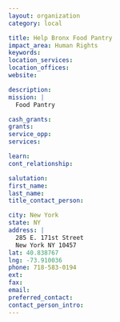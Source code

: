 ```yaml
---
layout: organization
category: local

title: Help Bronx Food Pantry
impact_area: Human Rights
keywords: 
location_services: 
location_offices: 
website: 

description: 
mission: |
  Food Pantry

cash_grants: 
grants: 
service_opp: 
services: 

learn: 
cont_relationship: 

salutation: 
first_name: 
last_name: 
title_contact_person: 

city: New York
state: NY
address: |
  285 E. 171st Street  
  New York NY 10457
lat: 40.838767
lng: -73.910036
phone: 718-583-0194
ext: 
fax: 
email: 
preferred_contact: 
contact_person_intro: 
---
```

